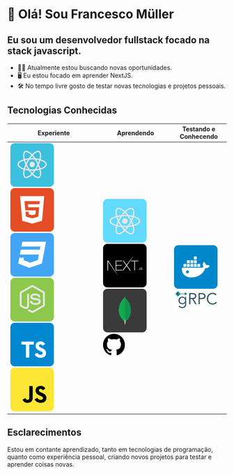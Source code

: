 <h1>👋 Olá! Sou Francesco Müller</h1>
<h2>Eu sou um desenvolvedor fullstack focado na stack javascript.</h2>

<ul>
    <li>👨‍💼 Atualmente estou buscando novas oportunidades.</li>
    <li>🖥 Eu estou focado em aprender NextJS.</li>
    <li>🛠 No tempo livre gosto de testar novas tecnologias e projetos pessoais.</li>
</ul>

<h2>Tecnologias Conhecidas</h2>
<table>
    <thead>
        <tr>
            <th>Experiente</th>
            <th>Aprendendo</th>
            <th>Testando e Conhecendo</th>
        </tr>
    </thead>
    <tbody>
        <tr>
            <td>
                <img src='./img/reactjs.svg'/>
                <img src='./img/html5.svg'/>
                <img src='./img/css3.svg'/>
                <img src='./img/node.svg'/>
                <img src='./img/typescript.svg'/>
                <img src='./img/javascript.svg'/>
            </td>
            <td>
                <img src='./img/react-native.svg'/>
                <img src='./img/nextjs.svg'/>
                <img src='./img/mongodb.svg'/>
                <img width='50x' src='./img/github.svg'/>
            </td>
            <td>
                <img  src='./img/docker.svg'/>
                <img width='100px' src='./img/grpc.svg'/>
            </td>
        </tr>
    </tbody>
</table>

<h2>Esclarecimentos</h2>
<p>Estou em contante aprendizado, tanto em tecnologias de programação, quanto como experiência pessoal, criando novos projetos para testar e aprender coisas novas.</p>
